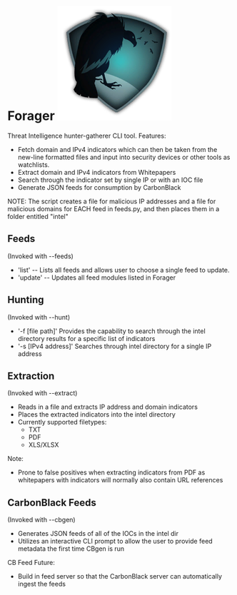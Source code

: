Forager  ![alt tag](img/Forager.png)
=======

Threat Intelligence hunter-gatherer CLI tool. 
Features:

* Fetch domain and IPv4 indicators which can then be taken from the new-line formatted files and input into security devices or other tools as watchlists.
* Extract domain and IPv4 indicators from Whitepapers
* Search through the indicator set by single IP or with an IOC file
* Generate JSON feeds for consumption by CarbonBlack

NOTE:
The script creates a file for malicious IP addresses and a file for malicious domains for EACH feed in feeds.py, and then places them in a folder entitled "intel" 


Feeds
--------

(Invoked with --feeds)

* 'list' -- Lists all feeds and allows user to choose a single feed to update. 
* 'update' -- Updates all feed modules listed in Forager

Hunting 
---------

(Invoked with --hunt)

* '-f [file path]' Provides the capability to search through the intel directory results for a specific list of indicators
* '-s [IPv4 address]' Searches through intel directory for a single IP address

Extraction
----------

(Invoked with --extract)

* Reads in a file and extracts IP address and domain indicators
* Places the extracted indicators into the intel directory 
* Currently supported filetypes:
  * TXT
  * PDF
  * XLS/XLSX

Note:

* Prone to false positives when extracting indicators from PDF as whitepapers with indicators will normally also contain URL references

CarbonBlack Feeds
-----------------

(Invoked with --cbgen)

* Generates JSON feeds of all of the IOCs in the intel dir
* Utilizes an interactive CLI prompt to allow the user to provide feed metadata the first time CBgen is run

CB Feed Future:

* Build in feed server so that the CarbonBlack server can automatically ingest the feeds
